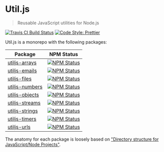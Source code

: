 # Util.js

> Reusable JavaScript utilities for Node.js

<p>
  <a href="https://travis-ci.org/creemama/utiljs"><img alt="Travis CI Build Status" src="https://img.shields.io/travis/creemama/utiljs/master.svg?style=flat-square&label=Travis+CI"></a>
  <a href="https://github.com/prettier/prettier"><img alt="Code Style: Prettier" src="https://img.shields.io/badge/code_style-prettier-ff69b4.svg?style=flat-square"></a>
</p>

Util.js is a monorepo with the following packages:

| Package                                                                                  |                                                                     NPM Status                                                                     |
| ---------------------------------------------------------------------------------------- | :------------------------------------------------------------------------------------------------------------------------------------------------: |
| [utiljs-arrays](https://github.com/creemama/utiljs/tree/master/packages/utiljs-arrays)   |  <a href="https://www.npmjs.com/package/utiljs-arrays"><img alt="NPM Status" src="https://img.shields.io/npm/v/utiljs-arrays.svg?style=flat"></a>  |
| [utiljs-emails](https://github.com/creemama/utiljs/tree/master/packages/utiljs-emails)   |  <a href="https://www.npmjs.com/package/utiljs-emails"><img alt="NPM Status" src="https://img.shields.io/npm/v/utiljs-emails.svg?style=flat"></a>  |
| [utiljs-files](https://github.com/creemama/utiljs/tree/master/packages/utiljs-files)     |   <a href="https://www.npmjs.com/package/utiljs-files"><img alt="NPM Status" src="https://img.shields.io/npm/v/utiljs-files.svg?style=flat"></a>   |
| [utiljs-numbers](https://github.com/creemama/utiljs/tree/master/packages/utiljs-numbers) | <a href="https://www.npmjs.com/package/utiljs-numbers"><img alt="NPM Status" src="https://img.shields.io/npm/v/utiljs-numbers.svg?style=flat"></a> |
| [utiljs-objects](https://github.com/creemama/utiljs/tree/master/packages/utiljs-objects) | <a href="https://www.npmjs.com/package/utiljs-objects"><img alt="NPM Status" src="https://img.shields.io/npm/v/utiljs-objects.svg?style=flat"></a> |
| [utiljs-streams](https://github.com/creemama/utiljs/tree/master/packages/utiljs-streams) | <a href="https://www.npmjs.com/package/utiljs-streams"><img alt="NPM Status" src="https://img.shields.io/npm/v/utiljs-streams.svg?style=flat"></a> |
| [utiljs-strings](https://github.com/creemama/utiljs/tree/master/packages/utiljs-strings) | <a href="https://www.npmjs.com/package/utiljs-strings"><img alt="NPM Status" src="https://img.shields.io/npm/v/utiljs-strings.svg?style=flat"></a> |
| [utiljs-timers](https://github.com/creemama/utiljs/tree/master/packages/utiljs-timers)   |  <a href="https://www.npmjs.com/package/utiljs-timers"><img alt="NPM Status" src="https://img.shields.io/npm/v/utiljs-timers.svg?style=flat"></a>  |
| [utiljs-urls](https://github.com/creemama/utiljs/tree/master/packages/utiljs-urls)       |    <a href="https://www.npmjs.com/package/utiljs-urls"><img alt="NPM Status" src="https://img.shields.io/npm/v/utiljs-urls.svg?style=flat"></a>    |

The anatomy for each package is loosely based on ["Directory structure for JavaScript/Node Projects"](https://gist.github.com/tracker1/59f2c13044315f88bee9).
